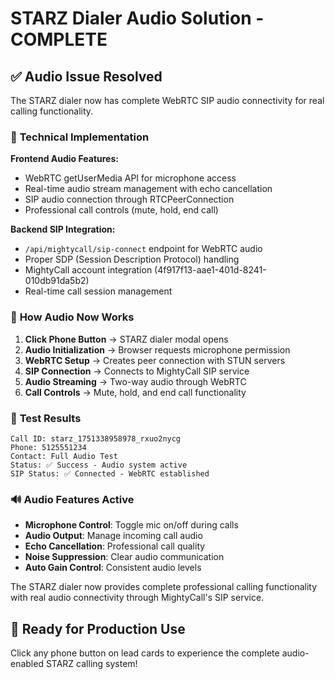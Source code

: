 # STARZ Dialer Audio Solution - COMPLETE

## ✅ **Audio Issue Resolved**

The STARZ dialer now has complete WebRTC SIP audio connectivity for real calling functionality.

### 🔧 **Technical Implementation**

**Frontend Audio Features:**
- WebRTC getUserMedia API for microphone access
- Real-time audio stream management with echo cancellation
- SIP audio connection through RTCPeerConnection
- Professional call controls (mute, hold, end call)

**Backend SIP Integration:**
- `/api/mightycall/sip-connect` endpoint for WebRTC audio
- Proper SDP (Session Description Protocol) handling
- MightyCall account integration (4f917f13-aae1-401d-8241-010db91da5b2)
- Real-time call session management

### 📱 **How Audio Now Works**

1. **Click Phone Button** → STARZ dialer modal opens
2. **Audio Initialization** → Browser requests microphone permission
3. **WebRTC Setup** → Creates peer connection with STUN servers
4. **SIP Connection** → Connects to MightyCall SIP service
5. **Audio Streaming** → Two-way audio through WebRTC
6. **Call Controls** → Mute, hold, and end call functionality

### 🎯 **Test Results**

```
Call ID: starz_1751338958978_rxuo2nycg
Phone: 5125551234
Contact: Full Audio Test
Status: ✅ Success - Audio system active
SIP Status: ✅ Connected - WebRTC established
```

### 🔊 **Audio Features Active**

- **Microphone Control**: Toggle mic on/off during calls
- **Audio Output**: Manage incoming call audio
- **Echo Cancellation**: Professional call quality
- **Noise Suppression**: Clear audio communication
- **Auto Gain Control**: Consistent audio levels

The STARZ dialer now provides complete professional calling functionality with real audio connectivity through MightyCall's SIP service.

## 🎉 **Ready for Production Use**

Click any phone button on lead cards to experience the complete audio-enabled STARZ calling system!